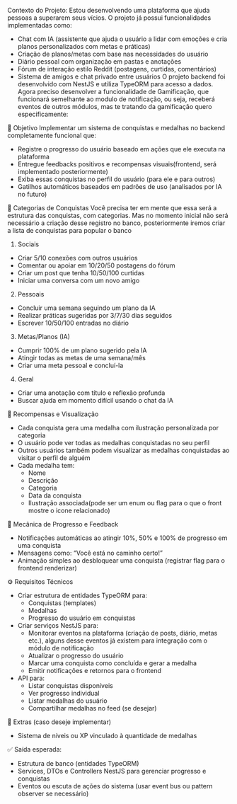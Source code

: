 Contexto do Projeto: Estou desenvolvendo uma plataforma que ajuda pessoas a superarem seus vícios. O projeto já possui funcionalidades implementadas como:
* Chat com IA (assistente que ajuda o usuário a lidar com emoções e cria planos personalizados com metas e práticas)
* Criação de planos/metas com base nas necessidades do usuário
* Diário pessoal com organização em pastas e anotações
* Fórum de interação estilo Reddit (postagens, curtidas, comentários)
* Sistema de amigos e chat privado entre usuários
O projeto backend foi desenvolvido com NestJS e utiliza TypeORM para acesso a dados. Agora preciso desenvolver a funcionalidade de Gamificação, que funcionará semelhante ao modulo de notificação, ou seja, receberá eventos de outros módulos, mas te tratando da gamificação quero especificamente:

🎯 Objetivo
Implementar um sistema de conquistas e medalhas no backend completamente funcional que:
* Registre o progresso do usuário baseado em ações que ele executa na plataforma
* Entregue feedbacks positivos e recompensas visuais(frontend, será implementado posteriormente)
* Exiba essas conquistas no perfil do usuário (para ele e para outros)
* Gatilhos automáticos baseados em padrões de uso (analisados por IA no futuro)

🧩 Categorias de Conquistas
Você precisa ter em mente que essa será a estrutura das conquistas, com categorias. Mas no momento inicial não será necessário a criação desse registro no banco, posteriormente iremos criar a lista de conquistas para popular o banco
1. Sociais
* Criar 5/10 conexões com outros usuários
* Comentar ou apoiar em 10/20/50 postagens do fórum
* Criar um post que tenha 10/50/100 curtidas
* Iniciar uma conversa com um novo amigo
2. Pessoais
* Concluir uma semana seguindo um plano da IA
* Realizar práticas sugeridas por 3/7/30 dias seguidos
* Escrever 10/50/100 entradas no diário
3. Metas/Planos (IA)
* Cumprir 100% de um plano sugerido pela IA
* Atingir todas as metas de uma semana/mês
* Criar uma meta pessoal e concluí-la
4. Geral
* Criar uma anotação com título e reflexão profunda
* Buscar ajuda em momento difícil usando o chat da IA

🏅 Recompensas e Visualização
* Cada conquista gera uma medalha com ilustração personalizada por categoria
* O usuário pode ver todas as medalhas conquistadas no seu perfil
* Outros usuários também podem visualizar as medalhas conquistadas ao visitar o perfil de alguém
* Cada medalha tem:
    * Nome
    * Descrição
    * Categoria
    * Data da conquista
    * Ilustração associada(pode ser um enum ou flag para o que o front mostre o icone relacionado)

🔁 Mecânica de Progresso e Feedback
* Notificações automáticas ao atingir 10%, 50% e 100% de progresso em uma conquista
* Mensagens como: “Você está no caminho certo!”
* Animação simples ao desbloquear uma conquista (registrar flag para o frontend renderizar)

⚙️ Requisitos Técnicos
* Criar estrutura de entidades TypeORM para:
    * Conquistas (templates)
    * Medalhas
    * Progresso do usuário em conquistas
* Criar serviços NestJS para:
    * Monitorar eventos na plataforma (criação de posts, diário, metas etc.), alguns desse eventos já existem para integração com o módulo de notificação
    * Atualizar o progresso do usuário
    * Marcar uma conquista como concluída e gerar a medalha
    * Emitir notificações e retornos para o frontend
* API para:
    * Listar conquistas disponíveis
    * Ver progresso individual
    * Listar medalhas do usuário
    * Compartilhar medalhas no feed (se desejar)

🎁 Extras (caso deseje implementar)
* Sistema de níveis ou XP vinculado à quantidade de medalhas

✅ Saída esperada:
* Estrutura de banco (entidades TypeORM)
* Services, DTOs e Controllers NestJS para gerenciar progresso e conquistas
* Eventos ou escuta de ações do sistema (usar event bus ou pattern observer se necessário)